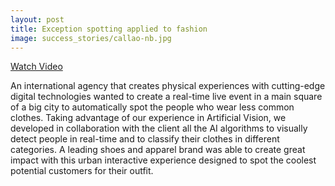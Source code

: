 ```yaml
---
layout: post
title: Exception spotting applied to fashion
image: success_stories/callao-nb.jpg
---
```


<a href="https://vimeo.com/300353217" target="_blank">Watch Video</a> 

An international agency that creates physical experiences with cutting-edge digital technologies wanted to create a real-time live event in a main square of a big city to automatically spot the people who wear less common clothes. Taking advantage of our experience in Artificial Vision, we developed in collaboration with the client all the AI algorithms to visually detect people in real-time and to classify their clothes in different categories. A leading shoes and apparel brand was able to create great impact with this urban interactive experience designed to spot the coolest potential customers for their outfit. 
